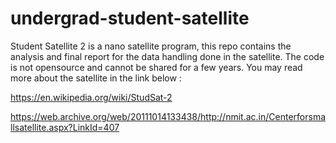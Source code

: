 # undergrad-student-satellite

Student Satellite 2 is a nano satellite program, this repo contains the analysis and final report for the data handling done in the satellite.
The code is not opensource and cannot be shared for a few years. 
You may read more about the satellite in the link below :

https://en.wikipedia.org/wiki/StudSat-2

https://web.archive.org/web/20111014133438/http://nmit.ac.in/Centerforsmallsatellite.aspx?LinkId=407
